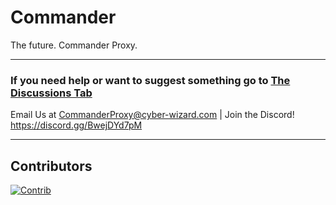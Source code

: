# Commander
The future. Commander Proxy.
***
### If you need help or want to suggest something go to [The Discussions Tab](https://github.com/Command-Enterprises/Commander/discussions)
Email Us at CommanderProxy@cyber-wizard.com | Join the Discord! https://discord.gg/BwejDYd7pM
***
## Contributors
[![Contrib](https://contrib.rocks/image?repo=Command-Enterprises/Commander)](https://github.com/Command-Enterprises/Commander/graphs/contributors)
